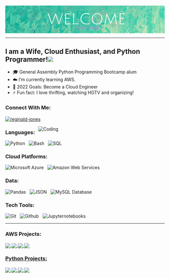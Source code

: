 <a href="https://www.linkedin.com/in/jazmin-channel-449a4683/"><img align="center"  src="https://raw.githubusercontent.com/jazminchannel/jazminchannel/main/banner2.png"/></a>

---

## I am a Wife, Cloud Enthusiast, and Python Programmer!</a><img src="https://media.giphy.com/media/WUlplcMpOCEmTGBtBW/giphy.gif" width="30"> 
</em></p>

- 🎓 General Assembly Python Programming Bootcamp alum
- ☁️ I’m currently learning AWS.
- 🥅 2022 Goals: Become a Cloud Engineer
- ⚡ Fun fact: I love thrifting, watching HGTV and organizing!


### Connect With Me:


<p align="left">
<a href="https://www.linkedin.com/in/jazmin-jones-449a4683/" target="blank"><img align="center" src="https://cdn.jsdelivr.net/npm/simple-icons@3.0.1/icons/linkedin.svg" alt="reginald-jones" height="30" width="40" /></a>
</p>

<img align="right" alt="Coding" width="400" src="https://cdn.dribbble.com/users/2646423/screenshots/5507196/computer.gif">


### Languages:

![Python](https://img.shields.io/badge/Code-Python-informational?style=for-the-badge&logo=python&logoColor=white&color=1ABC9B&labelColor=001837) &nbsp;
![Bash](https://img.shields.io/badge/Code-Bash-informational?style=for-the-badge&logo=bash&logoColor=white&color=1ABC9B&labelColor=001837) &nbsp;
![SQL](https://img.shields.io/badge/Code-SQL-informational?style=for-the-badge&logo=sql&logoColor=white&color=1ABC9B&labelColor=001837) &nbsp;

### Cloud Platforms:

![Microsoft Azure](https://img.shields.io/badge/Tech-Microsoft_Azure-informational?style=for-the-badge&logo=microsoft-azure&logoColor=white&color=1ABC9B&labelColor=001837) &nbsp;
![Amazon Web Services](https://img.shields.io/badge/Tech-Amazon_Web_Services-informational?style=for-the-badge&logo=amazon-web-services&logoColor=white&color=1ABC9B&labelColor=001837) &nbsp;

### Data:
![Pandas](https://img.shields.io/badge/Data-Pandas-informational?style=for-the-badge&logo=pandas&logoColor=white&color=1ABC9B&labelColor=001837) &nbsp;
![JSON](https://img.shields.io/badge/Data-JSON-informational?style=for-the-badge&logo=json&logoColor=white&color=1ABC9B&labelColor=001837) &nbsp;
![MySQL Database](https://img.shields.io/badge/Data-MySQL-informational?style=for-the-badge&logo=MySQl&logoColor=white&color=1ABC9B&labelColor=001837) &nbsp;

### Tech Tools:

![Git](https://img.shields.io/badge/Tech-Git-informational?style=for-the-badge&logo=Git&logoColor=white&color=1ABC9B&labelColor=001837) &nbsp;
![Github](https://img.shields.io/badge/Tech-GitHub-informational?style=for-the-badge&logo=GitHub&logoColor=white&color=1ABC9B&labelColor=001837) &nbsp;
![Jupyternotebooks](https://img.shields.io/badge/Tech-Jupyter_Notebooks-informational?style=for-the-badge&logo=jupyternotebooks&logoColor=white&color=1ABC9B&labelColor=001837) &nbsp;

---


### AWS Projects:

</a>
<a href="https://github.com/jazminchannel/Static-S3-Cloudfront-Website">
  <img align="center" src="https://github-readme-stats.vercel.app/api/pin/?username=jazminchannel&repo=Static-S3-Cloudfront-Website&title_color=ffffff&icon_color=00ba9d&text_color=ffffff&bg_color=001837&hide_border=true" />  
  
  </a>
<a href="https://github.com/jazminchannel/AWS-Managed-Microsoft-AD">
  <img align="center" src="https://github-readme-stats.vercel.app/api/pin/?username=jazminchannel&repo=AWS-Managed-Microsoft-AD&title_color=ffffff&icon_color=00ba9d&text_color=ffffff&bg_color=001837&hide_border=true" />  

   </a>
<a href="https://github.com/jazminchannel/AWS-VPN-Server">
  <img align="center" src="https://github-readme-stats.vercel.app/api/pin/?username=jazminchannel&repo=AWS-VPN-Server&title_color=ffffff&icon_color=00ba9d&text_color=ffffff&bg_color=001837&hide_border=true" />  
  
   </a>
<a href="https://github.com/jazminchannel/AWS-WordPress-Website">
  <img align="center" src="https://github-readme-stats.vercel.app/api/pin/?username=jazminchannel&repo=AWS-WordPress-Website&title_color=ffffff&icon_color=00ba9d&text_color=ffffff&bg_color=001837&hide_border=true" />  
  
### Python Projects:

</a>
<a href="https://github.com/jazminchannel/Insert_Coin_Game">
  <img align="center" src="https://github-readme-stats.vercel.app/api/pin/?username=jazminchannel&repo=Insert_Coin_Game&title_color=ffffff&icon_color=00ba9d&text_color=ffffff&bg_color=001837&hide_border=true" />  
  
  </a>
<a href="https://github.com/jazminchannel/Budget_Calculator">
  <img align="center" src="https://github-readme-stats.vercel.app/api/pin/?username=jazminchannel&repo=Budget_Calculator&title_color=ffffff&icon_color=00ba9d&text_color=ffffff&bg_color=001837&hide_border=true" />  

   </a>
<a href="https://github.com/jazminchannel/Tell-Me-the-Weather">
  <img align="center" src="https://github-readme-stats.vercel.app/api/pin/?username=jazminchannel&repo=Tell-Me-the-Weather&title_color=ffffff&icon_color=00ba9d&text_color=ffffff&bg_color=001837&hide_border=true" />  
  
   </a>
<a href="https://github.com/jazminchannel/Speed_Calculator">
  <img align="center" src="https://github-readme-stats.vercel.app/api/pin/?username=jazminchannel&repo=Speed_Calculator&title_color=ffffff&icon_color=00ba9d&text_color=ffffff&bg_color=001837&hide_border=true" />  

